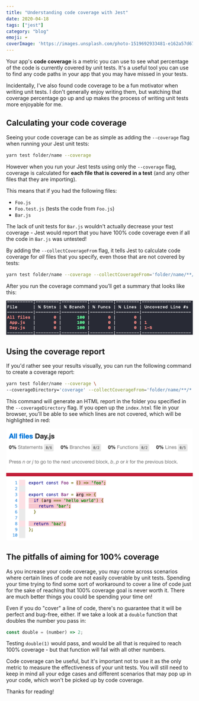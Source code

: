 ```yaml
---
title: "Understanding code coverage with Jest"
date: 2020-04-18
tags: ["jest"]
category: "blog"
emoji: ☔
coverImage: 'https://images.unsplash.com/photo-1519692933481-e162a57d6721?ixlib=rb-1.2.1&ixid=eyJhcHBfaWQiOjEyMDd9&auto=format&fit=crop&w=1050&q=80'
--- 
```


Your app's **code coverage** is a metric you can use to see what percentage of the code is currently covered by unit tests. It's a useful tool you can use to find any code paths in your app that you may have missed in your tests.

Incidentally, I've also found code coverage to be a fun motivator when writing unit tests. I don't generally enjoy writing them, but watching that coverage percentage go up and up makes the process of writing unit tests more enjoyable for me.

## Calculating your code coverage

Seeing your code coverage can be as simple as adding the `--coverage` flag when running your Jest unit tests:

```bash
yarn test folder/name --coverage
```

However when you run your Jest tests using only the `--coverage` flag, coverage is calculated for **each file that is covered in a test** (and any other files that they are importing).

This means that if you had the following files:

- `Foo.js`
- `Foo.test.js` (tests the code from `Foo.js`)
- `Bar.js`

The lack of unit tests for `Bar.js` wouldn't actually decrease your test coverage - Jest would report that you have 100% code coverage even if all the code in `Bar.js` was untested! 

By adding the `--collectCoverageFrom` flag, it tells Jest to calculate code coverage for *all* files that you specify, even those that are not covered by tests:

```bash
yarn test folder/name --coverage --collectCoverageFrom='folder/name/**/*.js'
```

After you run the coverage command you’ll get a summary that looks like this:

![Code coverage result in your terminal](./code-coverage.png)

## Using the coverage report

If you'd rather see your results visually, you can run the following command to create a coverage report:

```bash
yarn test folder/name --coverage \
--coverageDirectory='coverage' --collectCoverageFrom='folder/name/**/*.js'
```

This command will generate an HTML report in the folder you specified in the `--coverageDirectory` flag. If you open up the `index.html` file in your browser, you’ll be able to see which lines are not covered, which will be highlighted in red:

![Code coverage report viewed in a web browser](./coverage-report.png)

## The pitfalls of aiming for 100% coverage

As you increase your code coverage, you may come across scenarios where certain lines of code are not easily coverable by unit tests. Spending your time trying to find some sort of workaround to cover a line of code just for the sake of reaching that 100% coverage goal is never worth it. There are much better things you could be spending your time on!

Even if you do "cover" a line of code, there's no guarantee that it will be perfect and bug-free, either. If we take a look at a `double` function that doubles the number you pass in:

```js
const double = (number) => 2;
```

Testing `double(1)` would pass, and would be all that is required to reach 100% coverage - but that function will fail with all other numbers.

Code coverage can be useful, but it's important not to use it as the only metric to measure the effectiveness of your unit tests. You will still need to keep in mind all your edge cases and different scenarios that may pop up in your code, which won't be picked up by code coverage.

Thanks for reading!